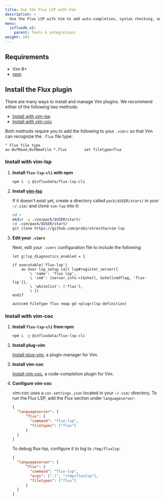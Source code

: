 ```yaml
---
title: Use the Flux LSP with Vim
description: >
  Use the Flux LSP with Vim to add auto-completion, syntax checking, and other language-specific features to your editor.
menu:
  influxdb_v2:
    parent: Tools & integrations
weight: 102
---
```


## Requirements

- Vim 8+
- [npm](https://www.npmjs.com/get-npm)

## Install the Flux plugin

There are many ways to install and manage Vim plugins.
We recommend either of the following two methods:

- [Install with vim-lsp](#install-with-vim-lsp)
- [Install with vim-coc](#install-with-vim-coc)

Both methods require you to add the following to your `.vimrc` so that Vim can recognize the `.flux` file type:

```
" Flux file type
au BufRead,BufNewFile *.flux		set filetype=flux
```

### Install with vim-lsp

1. **Install `flux-lsp-cli` with npm**

    ```sh
    npm i -g @influxdata/flux-lsp-cli
    ```

2. **Install [vim-lsp](https://github.com/prabirshrestha/vim-lsp)**

    If it doesn't exist yet, create a directory called `pack/$USER/start/` in your `~/.vim/` and clone `vim-lsp` into it:

    ```sh
    cd ~
    mkdir -p .vim/pack/$USER/start/
    cd .vim/pack/$USER/start/
    git clone https://github.com/prabirshrestha/vim-lsp
    ```

3. **Edit your `.vimrc`**

    Next, edit your `.vimrc` configuration file to include the following:

    ```
    let g:lsp_diagnostics_enabled = 1

    if executable('flux-lsp')
        au User lsp_setup call lsp#register_server({
            \ 'name': 'flux lsp',
            \ 'cmd': {server_info->[&shell, &shellcmdflag, 'flux-lsp']},
            \ 'whitelist': ['flux'],
            \ })
    endif

    autocmd FileType flux nmap gd <plug>(lsp-definition)
    ```

### Install with vim-coc

1. **Install `flux-lsp-cli` from npm**

    ```sh
    npm i -g @influxdata/flux-lsp-cli
    ```
2. **Install plug-vim**

    [Install plug-vim](https://github.com/junegunn/vim-plug#installation), a plugin manager for Vim.

3. **Install vim-coc**

    [Install vim-coc](https://github.com/neoclide/coc.nvim#quick-start), a code-completion plugin for Vim.

4. **Configure vim-coc**

    vim-coc uses a `coc-settings.json` located in your `~/.vim/` directory.
    To run the Flux LSP, add the Flux section under `languageserver`:

    ```json
    {
      "languageserver": {
          "flux": {
            "command": "flux-lsp",
            "filetypes": ["flux"]
          }
      }
    }
    ```

    To debug flux-lsp, configure it to log to `/tmp/fluxlsp`:

    ```json
    {
      "languageserver": {
          "flux": {
            "command": "flux-lsp",
            "args": ["-l", "/tmp/fluxlsp"],
            "filetypes": ["flux"]
          }
      }
    }
    ```

